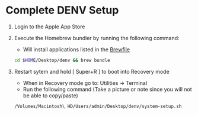 # Complete DENV Setup

1. Login to the Apple App Store
2. Execute the Homebrew bundler by running the following command:
    * Will install applications listed in the [Brewfile](denv/Brewfile)

    ```bash
    cd $HOME/Desktop/denv && brew bundle
    ```

3. Restart sytem and hold [ Super+R ] to boot into Recovery mode
    * When in Recovery mode go to: Utilities -> Terminal
    * Run the following command (Take a picture or note since you will not be able to copy/paste)

    ```bash
    /Volumes/Macintosh\ HD/Users/admin/Desktop/denv/system-setup.sh
    ```

